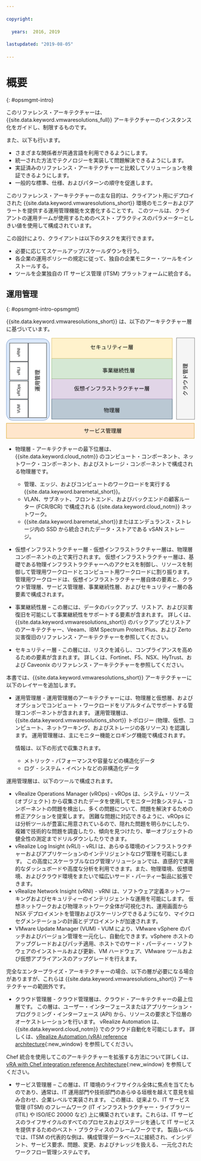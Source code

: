 ```yaml
---

copyright:

  years:  2016, 2019

lastupdated: "2019-08-05"

---
```


# 概要
{: #opsmgmt-intro}

このリファレンス・アーキテクチャーは、{{site.data.keyword.vmwaresolutions_full}} アーキテクチャーのインスタンス化をガイドし、制限するものです。

また、以下も行います。
* さまざまな関係者が共通言語を利用できるようにします。
* 統一された方法でテクノロジーを実装して問題解決できるようにします。
* 実証済みのリファレンス・アーキテクチャーと比較してソリューションを検証できるようにします。
* 一般的な標準、仕様、およびパターンの順守を促進します。

このリファレンス・アーキテクチャーの主な目的は、クライアント用にデプロイされた {{site.data.keyword.vmwaresolutions_short}} 環境のモニターおよびアラートを提供する運用管理機能を文書化することです。 このツールは、クライアントの運用チームが使用するためのベスト・プラクティスのパラメーターとしきい値を使用して構成されています。

この設計により、クライアントは以下のタスクを実行できます。
* 必要に応じてスケールアップ/スケールダウンを行う。
* 各企業の運用ポリシーの規定に従って、独自の企業モニター・ツールをインストールする。
* ツールを企業独自の IT サービス管理 (ITSM) プラットフォームに統合する。

## 運用管理
{: #opsmgmt-intro-opsmgmt}

{{site.data.keyword.vmwaresolutions_short}} は、以下のアーキテクチャー層に基づいています。

![アーキテクチャー図](../../images/opsmgmt-architecture.svg "アーキテクチャー図")

* 物理層 - アーキテクチャーの最下位層は、{{site.data.keyword.cloud_notm}} のコンピュート・コンポーネント、ネットワーク・コンポーネント、およびストレージ・コンポーネントで構成される物理層です。
  * 管理、エッジ、およびコンピュートのワークロードを実行する{{site.data.keyword.baremetal_short}}。
  * VLAN、サブネット、フロントエンド、およびバックエンドの顧客ルーター (FCR/BCR) で構成される {{site.data.keyword.cloud_notm}} ネットワーク。
  * {{site.data.keyword.baremetal_short}}またはエンデュランス・ストレージ内の SSD から統合されたデータ・ストアである vSAN ストレージ。

* 仮想インフラストラクチャー層 - 仮想インフラストラクチャー層は、物理層コンポーネントの上で実行されます。 仮想インフラストラクチャー層は、基礎である物理インフラストラクチャーへのアクセスを制御し、リソースを制御して管理用ワークロードとコンピュート用ワークロードに割り振ります。 管理用ワークロードは、仮想インフラストラクチャー層自体の要素と、クラウド管理層、サービス管理層、事業継続性層、およびセキュリティー層の各要素で構成されます。

* 事業継続性層 – この層には、データのバックアップ、リストア、および災害復旧を可能にして事業継続性をサポートする要素が含まれます。 詳しくは、{{site.data.keyword.vmwaresolutions_short}} のバックアップとリストアのアーキテクチャー、Veeam、IBM Spectrum Protect Plus、および Zerto 災害復旧のリファレンス・アーキテクチャーを参照してください。

* セキュリティー層 - この層には、リスクを減らし、コンプライアンスを高めるための要素が含まれます。 詳しくは、Fortinet、F5、NSX、HyTrust、および Caveonix のリファレンス・アーキテクチャーを参照してください。

本書では、{{site.data.keyword.vmwaresolutions_short}} アーキテクチャーに以下のレイヤーを追加します。

* 運用管理層 - 運用管理層のアーキテクチャーには、物理層と仮想層、およびオプションでコンピュート・ワークロードをリアルタイムでサポートする管理コンポーネントが含まれます。 運用管理層は、{{site.data.keyword.vmwaresolutions_short}} トポロジー (物理、仮想、コンピュート、ネットワーキング、およびストレージの各リソース) を認識します。 運用管理層は、主にモニター機能とロギング機能で構成されます。

  情報は、以下の形式で収集されます。
    * メトリック - パフォーマンスや容量などの構造化データ
    * ログ - システム・イベントなどの非構造化データ

運用管理層は、以下のツールで構成されます。

* vRealize Operations Manager (vROps) - vROps は、システム・リソース (オブジェクト) から収集されたデータを使用してモニター対象システム・コンポーネントの問題を検出し、多くの問題について、問題を解決するための修正アクションを提案します。 困難な問題に対応できるように、vROps には分析ツールが豊富に用意されているので、隠れた問題を明らかにしたり、複雑で技術的な問題を調査したり、傾向を見つけたり、単一オブジェクトの健全性の測定までドリルダウンしたりできます。
* vRealize Log Insight (vRLI) - vRLI は、あらゆる環境のインフラストラクチャーおよびアプリケーションのインテリジェントなログ管理を可能にします。 この高度にスケーラブルなログ管理ソリューションでは、直感的で実用的なダッシュボードや高度な分析を利用できます。また、物理環境、仮想環境、およびクラウド環境をまたいで幅広いサード・パーティー製品に拡張できます。
* vRealize Network Insight (vRNI) - vRNI は、ソフトウェア定義ネットワーキングおよびセキュリティーのインテリジェントな運用を可能にします。 仮想ネットワークおよび物理ネットワーク全体が可視化され、運用画面から NSX デプロイメントを管理およびスケーリングできるようになり、マイクロセグメンテーションの計画とデプロイメントが加速されます。
* VMware Update Manager (VUM) - VUM により、VMware vSphere のパッチおよびバージョン管理を一元化し、自動化できます。vSphere ホストのアップグレードおよびパッチ適用、ホストでのサード・パーティー・ソフトウェアのインストールおよび更新、VM ハードウェア、VMware ツールおよび仮想アプライアンスのアップグレードを行えます。

完全なエンタープライズ・アーキテクチャーの場合、以下の層が必要になる場合がありますが、これらは {{site.data.keyword.vmwaresolutions_short}} アーキテクチャーの範囲外です。

* クラウド管理層 - クラウド管理層は、クラウド・アーキテクチャーの最上位層です。 この層は、ユーザー・インターフェースまたはアプリケーション・プログラミング・インターフェース (API) から、リソースの要求と下位層のオーケストレーションを行います。 vRealize Automation は、{{site.data.keyword.cloud_notm}} でのクラウド自動化を可能にします。 詳しくは、[vRealize Automation (vRA) reference architecture](https://www.ibm.com/cloud/garage/files/IBM_Cloud_for_VMware_Solutions_VRA_Architecture_v1.pdf){:new_window} を参照してください。

Chef 統合を使用してこのアーキテクチャーを拡張する方法について詳しくは、[vRA with Chef integration reference Architecture](https://www.ibm.com/cloud/garage/files/IBM_Cloud_for_VMware_Solutions_VRA_Chef_Integration_Architecture.pdf){:new_window} を参照してください。

* サービス管理層 – この層は、IT 環境のライフサイクル全体に焦点を当てたものであり、通常は、IT 運用部門や技術部門のあらゆる垣根を越えて意見を組み合わせ、企業レベルで実装されます。 この層は、従来より、IT サービス管理 (ITSM) のフレームワーク (IT インフラストラクチャー・ライブラリー (ITIL) や ISO/IEC 20000 など) 上に構築されています。これらは、IT サービスのライフサイクルのすべてのプロセスおよびステージを通して IT サービスを提供するためのベスト・プラクティスのフレームワークです。 製品レベルでは、ITSM の代表的な例は、構成管理データベースに接続され、インシデント、サービス要求、問題、変更、およびナレッジを扱える、一元化されたワークフロー管理システムです。

